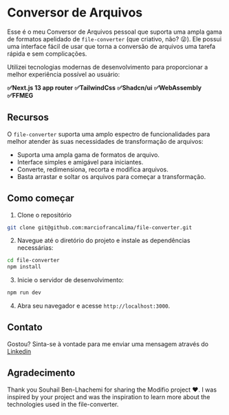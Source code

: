 # Conversor de Arquivos

Esse é o meu Conversor de Arquivos pessoal que suporta uma ampla gama de formatos apelidado de `file-converter` (que criativo, não? 😜). Ele possui uma interface fácil de usar que torna a conversão de arquivos uma tarefa rápida e sem complicações.

Utilizei tecnologias modernas de desenvolvimento para proporcionar a melhor experiência possível ao usuário:

**✅Next.js 13 app router**
**✅TailwindCss**
**✅Shadcn/ui**
**✅WebAssembly**
**✅FFMEG**

## Recursos

O `file-converter` suporta uma amplo espectro de funcionalidades para melhor atender às suas necessidades de transformação de arquivos:

- Suporta uma ampla gama de formatos de arquivo.
- Interface simples e amigável para iniciantes.
- Converte, redimensiona, recorta e modifica arquivos.
- Basta arrastar e soltar os arquivos para começar a transformação.

## Como começar

1. Clone o repositório

```bash
git clone git@github.com:marciofrancalima/file-converter.git
```

2. Navegue até o diretório do projeto e instale as dependências necessárias:

```bash
cd file-converter
npm install
```

3. Inicie o servidor de desenvolvimento:

```bash
npm run dev
```

4. Abra seu navegador e acesse `http://localhost:3000`.

## Contato

Gostou? Sinta-se à vontade para me enviar uma mensagem através do [Linkedin](https://www.linkedin.com/in/márcio-frança-lima-916454187)

## Agradecimento

Thank you Souhail Ben-Lhachemi for sharing the Modifio project ♥️. I was inspired by your project and was the inspiration to learn more about the technologies used in the file-converter.
